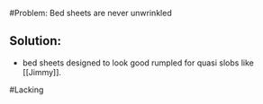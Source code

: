 #Problem: Bed sheets are never unwrinkled

## Solution: 
- bed sheets designed to look good rumpled for quasi slobs like [[Jimmy]]. 

#Lacking 